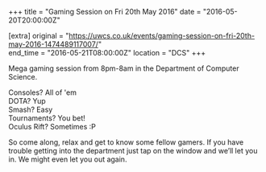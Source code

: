 +++
title = "Gaming Session on Fri 20th May 2016"
date = "2016-05-20T20:00:00Z"

[extra]
original = "https://uwcs.co.uk/events/gaming-session-on-fri-20th-may-2016-1474489117007/"    
end_time = "2016-05-21T08:00:00Z"
location = "DCS"
+++

Mega gaming session from 8pm-8am in the Department of Computer Science.

Consoles? All of 'em  
DOTA? Yup  
Smash? Easy  
Tournaments? You bet\!  
Oculus Rift? Sometimes :P

So come along, relax and get to know some fellow gamers. If you have trouble getting into the department just tap on the window and we’ll let you in. We might even let you out again.

